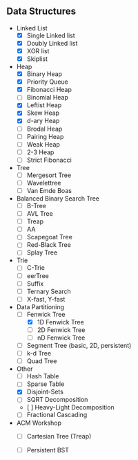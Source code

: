 ## Data Structures

- Linked List
	- [x] Single Linked list
    - [x] Doubly Linked list
	- [x] XOR list
	- [x] Skiplist

- Heap
	- [x] Binary Heap
	- [x] Priority Queue
	- [x] Fibonacci Heap
	- [ ] Binomial Heap
	- [x] Leftist Heap
	- [x] Skew Heap
	- [x] d-ary Heap
	- [ ] Brodal Heap
	- [ ] Pairing Heap
	- [ ] Weak Heap
	- [ ] 2-3 Heap
	- [ ] Strict Fibonacci

- Tree
	- [ ] Mergesort Tree
	- [ ] Wavelettree
	- [ ] Van Emde Boas

- Balanced Binary Search Tree
	- [ ] B-Tree
	- [ ] AVL Tree
	- [ ] Treap
	- [ ] AA
	- [ ] Scapegoat Tree
	- [ ] Red-Black Tree
	- [ ] Splay Tree

- Trie
	- [ ] C-Trie
	- [ ] eerTree
	- [ ] Suffix
	- [ ] Ternary Search
	- [ ] X-fast, Y-fast

- Data Partitioning
	- [ ] Fenwick Tree
        - [x] 1D Fenwick Tree
        - [ ] 2D Fenwick Tree
        - [ ] nD Fenwick Tree
	- [ ] Segment Tree (basic, 2D, persistent)
	- [ ] k-d Tree
	- [ ] Quad Tree

- Other
    - [ ] Hash Table
    - [ ] Sparse Table
    - [x] Disjoint-Sets
    - [ ] SQRT Decomposition
    - [ ] Heavy-Light Decomposition
    - [ ] Fractional Cascading

- ACM Workshop
	- [ ] Cartesian Tree (Treap)
	- [ ] Persistent BST

